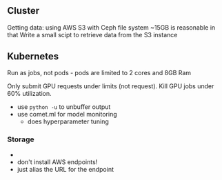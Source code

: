 #

## Cluster

Getting data: using AWS S3 with Ceph file system
~15GB is reasonable in that
Write a small scipt to retrieve data from the S3 instance

## Kubernetes

Run as jobs, not pods - pods are limited to 2 cores and 8GB Ram

Only submit GPU requests under limits (not request).
Kill GPU jobs under 60% utilization.

- use `python -u` to unbuffer output
- use comet.ml for model monitoring
    - does hyperparameter tuning 

### 

### Storage

- 
- don't install AWS endpoints!
- just alias the URL for the endpoint
